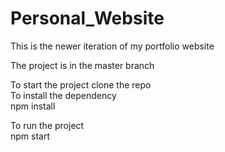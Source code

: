 # Personal_Website
This is the newer iteration of my portfolio website

The project is in the master branch

To start the project clone the repo <br/>
To install the dependency <br/>
npm install

To run the project<br/>
npm start
